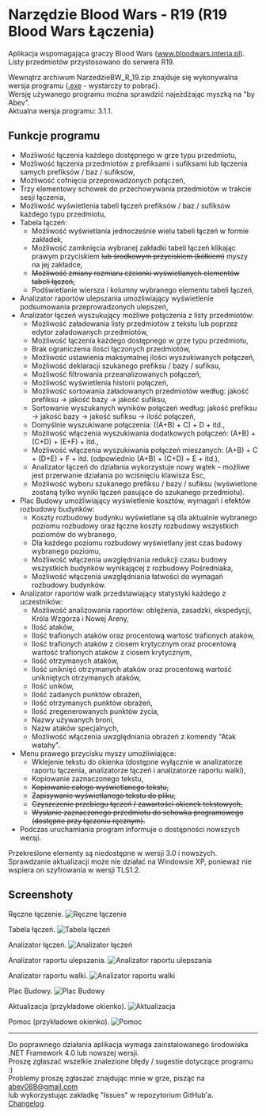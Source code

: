 # Narzędzie Blood Wars - R19 (R19 Blood Wars Łączenia)
   
Aplikacja wspomagająca graczy Blood Wars (www.bloodwars.interia.pl).  
Listy przedmiotów przystosowano do serwera R19.  
   
Wewnątrz archiwum NarzedzieBW_R_19.zip znajduje się wykonywalna wersja programu ([.exe](https://github.com/Abev08/R19_BW_laczenia/raw/master/NarzedzieBW_R_19.zip) - wystarczy to pobrać).  
Wersję używanego programu można sprawdzić najeżdżając myszką na "by Abev".  
Aktualna wersja programu: 3.1.1.  
   
   
## Funkcje programu
 - Możliwość łączenia każdego dostępnego w grze typu przedmiotu,
 - Możliwość łączenia przedmiotów z prefiksami i sufiksami lub łączenia samych prefiksów / baz / sufiksów,
 - Możliwość cofnięcia przeprowadzonych połączeń,
 - Trzy elementowy schowek do przechowywania przedmiotów w trakcie sesji łączenia,
 - Możliwość wyświetlenia tabeli łączeń prefiksów / baz / sufiksów każdego typu przedmiotu,
 - Tabela łączeń:
   - Możliwość wyświetlania jednocześnie wielu tabeli łączeń w formie zakładek,
   - Możliwość zamknięcia wybranej zakładki tabeli łączeń klikając prawym przyciskiem ~~lub środkowym przyciskiem (kółkiem)~~ myszy na jej zakładce,
   - ~~Możliwość zmiany rozmiaru czcionki wyświetlanych elementów tabeli łączeń,~~
   - Podświetlanie wiersza i kolumny wybranego elementu tabeli łączeń,
 - Analizator raportów ulepszania umożliwiający wyświetlenie podsumowania przeprowadzonych ulepszeń,
 - Analizator łączeń wyszukujący możliwe połączenia z listy przedmiotów:
   - Możliwość załadowania listy przedmiotów z tekstu lub poprzez edytor załadowanych przedmiotów,
   - Możliwość łączenia każdego dostępnego w grze typu przedmiotu,
   - Brak ograniczenia ilości łączonych przedmiotów,
   - Możliwość ustawienia maksymalnej ilości wyszukiwanych połączeń,
   - Możliwość deklaracji szukanego prefiksu / bazy / sufiksu,
   - Możliwość filtrowania przeanalizowanych połączeń,
   - Możliwość wyświetlenia historii połączeń,
   - Możliwość sortowania załadowanych przedmiotów według: jakość prefiksu -> jakość bazy -> jakość sufiksu,
   - Sortowanie wyszukanych wyników połączeń według: jakość prefiksu -> jakość bazy -> jakość sufiksu -> ilość połączeń,
   - Domyślnie wyszukiwane połączenia: ((A+B) + C) + D + itd.,
   - Możliwość włączenia wyszukiwania dodatkowych połączeń: (A+B) + (C+D) + (E+F) + itd.,
   - Możliwość włączenia wyszukiwania połączeń mieszanych: (A+B) + C + (D+E) + F + itd. (odpowiednio (A+B) + (C+D) + E + itd.),
   - Analizator łączeń do działania wykorzystuje nowy wątek - możliwe jest przerwanie działania po wciśnięciu klawisza Esc,
   - Możliwość wyboru szukanego prefiksu / bazy / sufiksu (wyświetlone zostaną tylko wyniki łączeń pasujące do szukanego przedmiotu).
 - Plac Budowy umożliwiający wyświetlenie kosztów, wymagań i efektów rozbudowy budynków:
   - Koszty rozbudowy budynku wyświetlane są dla aktualnie wybranego poziomu rozbudowy oraz łączne koszty rozbudowy wszystkich poziomów do wybranego,
   - Dla każdego poziomu rozbudowy wyświetlany jest czas budowy wybranego poziomu,
   - Możliwość włączenia uwzględniania redukcji czasu budowy wszystkich budynków wynikającej z rozbudowy Pośredniaka,
   - Możliwość włączenia uwzględniania łatwości do wymagań rozbudowy budynków.
 - Analizator raportów walk przedstawiający statystyki każdego z uczestników:
   - Możliwość analizowania raportów: oblężenia, zasadzki, ekspedycji, Króla Wzgórza i Nowej Areny,
   - Ilość ataków,
   - Ilość trafionych ataków oraz procentową wartość trafionych ataków,
   - Ilość trafionych ataków z ciosem krytycznym oraz procentową wartość trafionych ataków z ciosem krytycznym,
   - Ilość otrzymanych ataków,
   - Ilość uniknięć otrzymanych ataków oraz procentową wartość unikniętych otrzymanych ataków,
   - Ilość uników,
   - Ilość zadanych punktów obrażeń,
   - Ilość otrzymanych punktów obrażeń,
   - Ilość zregenerowanych punktów życia,
   - Nazwy używanych broni,
   - Nazw ataków specjalnych,
   - Możliwość włączenia uwzględniania obrażeń z komendy "Atak watahy".
 - Menu prawego przycisku myszy umożliwiające:
   - Wklejenie tekstu do okienka (dostępne wyłącznie w analizatorze raportu łączenia, analizatorze łączeń i analizatorze raportu walki),
   - Kopiowanie zaznaczonego tekstu,
   - ~~Kopiowanie całego wyświetlanego tekstu,~~
   - ~~Zapisywanie wyświetlanego tekstu do pliku,~~
   - ~~Czyszczenie przebiegu łączeń / zawartości okienek tekstowych,~~
   - ~~Wysłanie zaznaczonego przedmiotu do schowka programowego (dostępne przy łączeniu ręcznym).~~
 - Podczas uruchamiania program informuje o dostępności nowszych wersji.   
   
Przekreślone elementy są niedostępne w wersji 3.0 i nowszych.   
Sprawdzanie aktualizacji może nie działać na Windowsie XP, ponieważ nie wspiera on szyfrowania w wersji TLS1.2.   
   
   
## Screenshoty
Ręczne łączenie.
![Ręczne łączenie](Screenshots/Reczne_laczenie.png?raw=true "Ręczne łączenie")   
   
   
Tabela łączeń.
![Tabela łączeń](Screenshots/Tabela_laczen.png?raw=true "Tabela łączeń")   
   
   
Analizator łączeń.
![Analizator łączeń](Screenshots/Analizator_laczen.png?raw=true "Analizator łączeń")   
   
   
Analizator raportu ulepszania.
![Analizator raportu ulepszania](Screenshots/Analizator_raportu_ulepszania.png?raw=true "Analizator raportu ulepszania")   
   
   
Analizator raportu walki.
![Analizator raportu walki](Screenshots/Analizator_raportu_walki.png?raw=true "Analizator raportu walki") 
   
   
Plac Budowy.
![Plac Budowy](Screenshots/Plac_budowy.png?raw=true "Plac Budowy") 
   
   
Aktualizacja (przykładowe okienko).
![Aktualizacja](Screenshots/Aktualizacja.png?raw=true "Aktualizacja") 
   
   
Pomoc (przykładowe okienko).
![Pomoc](Screenshots/Pomoc.png?raw=true "Pomoc") 
   
   
   
--------------------------
   
   
Do poprawnego działania aplikacja wymaga zainstalowanego środowiska .NET Framework 4.0 lub nowszej wersji.  
Proszę zgłaszać wszelkie znalezione błędy / sugestie dotyczące programu :)  
Problemy proszę zgłaszać znajdując mnie w grze, pisząc na abev088@gmail.com  
lub wykorzystując zakładkę "Issues" w repozytorium GitHub'a.  
[Changelog](Changelog.txt). 